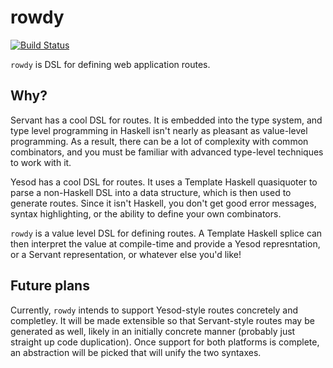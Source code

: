 # rowdy

[![Build Status](https://travis-ci.org/parsonsmatt/rowdy.svg?branch=master)](https://travis-ci.org/parsonsmatt/rowdy)

`rowdy` is DSL for defining web application routes.

## Why?

Servant has a cool DSL for routes. It is embedded into the type system, and type
level programming in Haskell isn't nearly as pleasant as value-level
programming. As a result, there can be a lot of complexity with common
combinators, and you must be familiar with advanced type-level techniques to
work with it.

Yesod has a cool DSL for routes. It uses a Template Haskell quasiquoter to parse
a non-Haskell DSL into a data structure, which is then used to generate routes.
Since it isn't Haskell, you don't get good error messages, syntax highlighting,
or the ability to define your own combinators.

`rowdy` is a value level DSL for defining routes. A Template Haskell splice can
then interpret the value at compile-time and provide a Yesod represntation, or a
Servant representation, or whatever else you'd like!

## Future plans

Currently, `rowdy` intends to support Yesod-style routes concretely and
completley. It will be made extensible so that Servant-style routes may be
generated as well, likely in an initially concrete manner (probably just
straight up code duplication). Once support for both platforms is complete, an
abstraction will be picked that will unify the two syntaxes.
